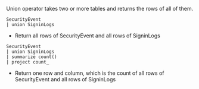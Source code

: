 Union operator takes two or more tables and returns the rows of all of them. <br>
```
SecurityEvent 
| union SigninLogs  
```
* Return all rows of SecurityEvent and all rows of SigninLogs

```
SecurityEvent 
| union SigninLogs  
| summarize count() 
| project count_
```
* Return one row and column, which is the count of all rows of SecurityEvent and all rows of SigninLogs


